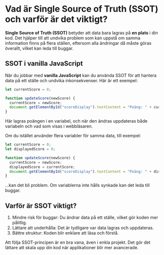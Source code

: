 # Vad är Single Source of Truth (SSOT) och varför är det viktigt?

**Single Source of Truth (SSOT)** betyder att data bara lagras på **en plats** i din kod. Det hjälper till att undvika problem som kan uppstå om samma information finns på flera ställen, eftersom alla ändringar då måste göras överallt, vilket kan leda till buggar.

## SSOT i vanilla JavaScript

När du jobbar med **vanilla JavaScript** kan du använda SSOT för att hantera data på ett ställe och undvika inkonsekvenser. Här är ett exempel:

```js
let currentScore = 0;

function updateScore(newScore) {
  currentScore = newScore;
  document.getElementById("scoreDisplay").textContent = "Poäng: " + currentScore;
}
```

Här lagras poängen i en variabel, och när den ändras uppdateras både variabeln och vad som visas i webbläsaren.

Om du istället använder flera variabler för samma data, till exempel:

```js
let currentScore = 0;
let displayedScore = 0;

function updateScore(newScore) {
  currentScore = newScore;
  displayedScore = currentScore;
  document.getElementById("scoreDisplay").textContent = "Poäng: " + displayedScore;
}
```

...kan det bli problem. Om variablerna inte hålls synkade kan det leda till buggar.

## Varför är SSOT viktigt?

1. Mindre risk för buggar: Du ändrar data på ett ställe, vilket gör koden mer pålitlig.
2. Lättare att underhålla: Det är tydligare var data lagras och uppdateras.
3. Bättre struktur: Koden blir enklare att läsa och förstå.

Att följa SSOT-principen är en bra vana, även i enkla projekt. Det gör det lättare att skala upp din kod när applikationer blir mer avancerade.
